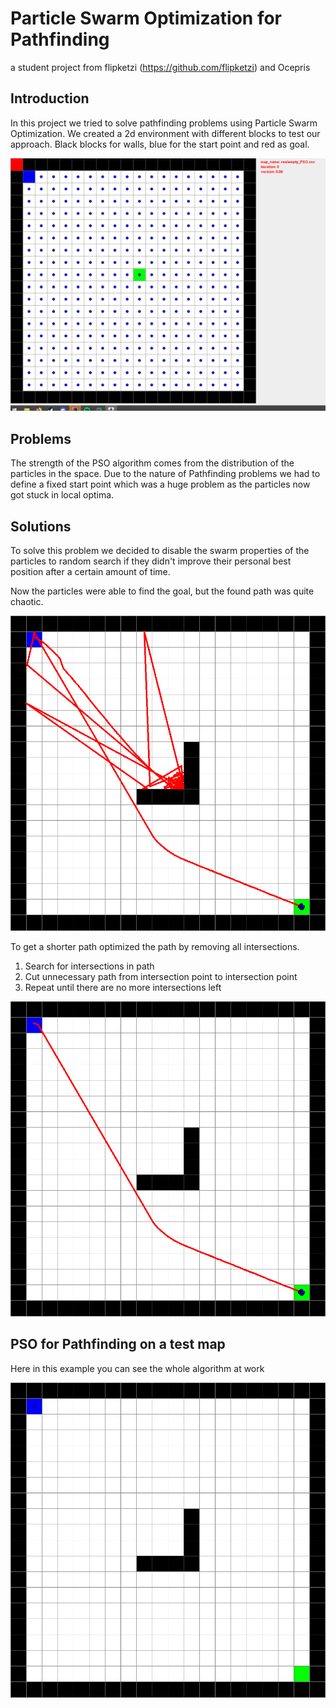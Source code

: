 # Particle Swarm Optimization for Pathfinding
a student project from flipketzi (https://github.com/flipketzi) and Ocepris

## Introduction
In this project we tried to solve pathfinding problems using Particle Swarm Optimization. 
We created a 2d environment with different blocks to test our approach. Black blocks for walls, blue for the start point and red as goal.

![screen-gif](./res/graphics/Basic_PSO.gif)

## Problems

The strength of the PSO algorithm comes from the distribution of the particles in the space. Due to the nature of Pathfinding problems we had to define a fixed start point which was a huge problem as the particles now got stuck in local optima.

## Solutions

To solve this problem we decided to disable the swarm properties of the particles to random search if they didn't improve their personal best position after a certain amount of time. 

Now the particles were able to find the goal, but the found path was quite chaotic.

![alt text](./res/graphics/before_optimization.png)

To get a shorter path optimized the path by removing all intersections. 

1. Search for intersections in path
2. Cut unnecessary path from intersection point to intersection point
3. Repeat until there are no more intersections left


![alt text](./res/graphics/after_optimization.png)


## PSO for Pathfinding on a test map

Here in this example you can see the whole algorithm at work

![screen-gif](./res/graphics/PSO_for_pathfinding.gif)